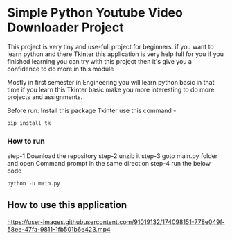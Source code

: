 # Simple Python Youtube Video Downloader Project 

  This project is very tiny and use-full project for beginners. if you want to learn python and there Tkinter this application is very help full for you if you finished learning you can try with this project then it's give you a confidence to do more in this module  
  
  Mostly in first semester in Engineering you will learn python basic in that time if you learn this Tkinter basic make you more interesting to do more projects and assignments.
  
Before run:
  Install this package Tkinter use this command - 


```python 
pip install tk
```

### How to run
step-1 Download the repository
step-2 unzib it
step-3 goto main.py folder and open Command prompt in the same direction
step-4 run the below code
```python 
python -u main.py
```

## How to use this application
https://user-images.githubusercontent.com/91019132/174098151-778e049f-58ee-47fa-9811-1fb501b6e423.mp4
